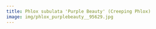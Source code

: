 ```yaml
---
title: Phlox subulata 'Purple Beauty' (Creeping Phlox)
image: img/phlox_purplebeauty__95629.jpg
---
```

